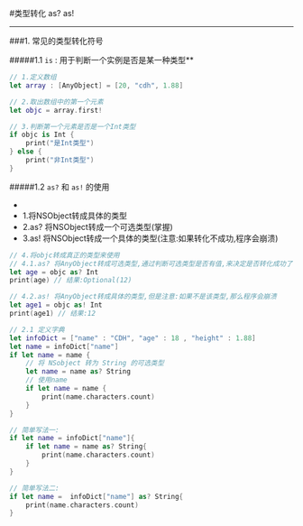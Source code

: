 #类型转化 as? as!

---

###1. 常见的类型转化符号

#####1.1 `is` : 用于判断一个实例是否是某一种类型**

```swift
// 1.定义数组
let array : [AnyObject] = [20, "cdh", 1.88]

// 2.取出数组中的第一个元素
let objc = array.first!

// 3.判断第一个元素是否是一个Int类型
if objc is Int {
    print("是Int类型")
} else {
    print("非Int类型")
}
```

#####1.2 `as?` 和 `as!` 的使用

- 
- 1.将NSObject转成具体的类型
- 2.as? 将NSObject转成一个可选类型(掌握)
- 3.as! 将NSObject转成一个具体的类型(注意:如果转化不成功,程序会崩溃)


```swift
// 4.将objc转成真正的类型来使用
// 4.1.as? 将AnyObject转成可选类型,通过判断可选类型是否有值,来决定是否转化成功了
let age = objc as? Int
print(age) // 结果:Optional(12)

// 4.2.as! 将AnyObject转成具体的类型,但是注意:如果不是该类型,那么程序会崩溃
let age1 = objc as! Int
print(age1) // 结果:12
```

```swift
// 2.1 定义字典
let infoDict = ["name" : "CDH", "age" : 18 , "height" : 1.88]
let name = infoDict["name"]
if let name = name {
    // 将 NSobject 转为 String 的可选类型
    let name = name as? String
    // 使用name
    if let name = name {
        print(name.characters.count)
    }
}
```
```swift
// 简单写法一:
if let name = infoDict["name"]{
    if let name = name as? String{
        print(name.characters.count)
    }
}
```
```swift
// 简单写法二:
if let name =  infoDict["name"] as? String{
    print(name.characters.count)
}
```